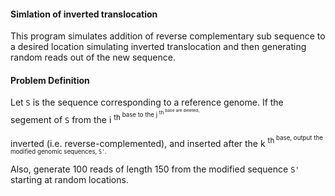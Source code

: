 #### Simlation of inverted translocation

This program simulates addition of reverse complementary sub sequence to a desired location simulating inverted translocation
and then generating random reads out of the new sequence.


#### Problem Definition

Let `S` is the sequence corresponding to a reference genome. If the segement of `S` from the i <sup>th<sup/> base to the j <sup>th<sup/> base are deleted,
  
  inverted (i.e. reverse-complemented), and inserted after the k <sup>th<sup/> base, output the modified genomic sequences, `S'`. 

Also, generate 100 reads of length 150 from the modified sequence `S'` starting at random locations.
